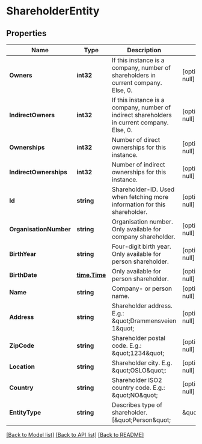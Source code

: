 # ShareholderEntity

## Properties
Name | Type | Description | Notes
------------ | ------------- | ------------- | -------------
**Owners** | **int32** | If this instance is a company, number of shareholders in current company.  Else, 0. | [optional] [default to null]
**IndirectOwners** | **int32** | If this instance is a company, number of indirect shareholders in current company.  Else, 0. | [optional] [default to null]
**Ownerships** | **int32** | Number of direct ownerships for this instance. | [optional] [default to null]
**IndirectOwnerships** | **int32** | Number of indirect ownerships for this instance. | [optional] [default to null]
**Id** | **string** | Shareholder-ID. Used when fetching more information for this shareholder. | [optional] [default to null]
**OrganisationNumber** | **string** | Organisation number. Only available for company shareholder. | [optional] [default to null]
**BirthYear** | **string** | Four-digit birth year. Only available for person shareholder. | [optional] [default to null]
**BirthDate** | [**time.Time**](time.Time.md) | Only available for person shareholder. | [optional] [default to null]
**Name** | **string** | Company- or person name. | [optional] [default to null]
**Address** | **string** | Shareholder address. E.g.: \&quot;Drammensveien 1\&quot; | [optional] [default to null]
**ZipCode** | **string** | Shareholder postal code. E.g.: \&quot;1234\&quot; | [optional] [default to null]
**Location** | **string** | Shareholder city. E.g. \&quot;OSLO\&quot;: | [optional] [default to null]
**Country** | **string** | Shareholder ISO2 country code. E.g.: \&quot;NO\&quot; | [optional] [default to null]
**EntityType** | **string** | Describes type of shareholder. [\&quot;Person\&quot; | \&quot;Company\&quot; | \&quot;Unknown\&quot;] | [optional] [default to null]

[[Back to Model list]](../README.md#documentation-for-models) [[Back to API list]](../README.md#documentation-for-api-endpoints) [[Back to README]](../README.md)

